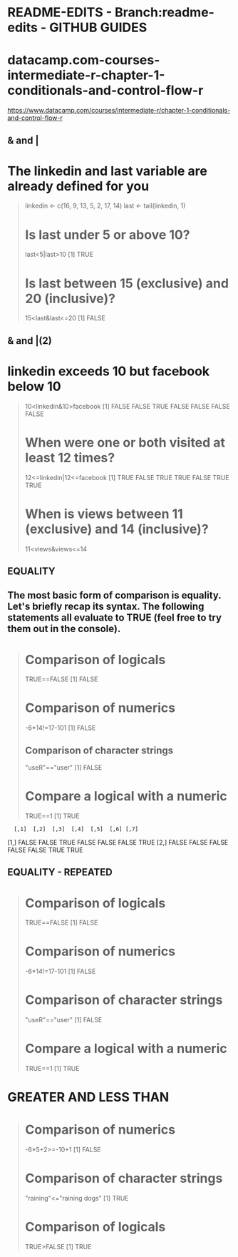 # README-EDITS - Branch:readme-edits - GITHUB GUIDES

# datacamp.com-courses-intermediate-r-chapter-1-conditionals-and-control-flow-r
https://www.datacamp.com/courses/intermediate-r/chapter-1-conditionals-and-control-flow-r

## & and | ##
# The linkedin and last variable are already defined for you
> linkedin <- c(16, 9, 13, 5, 2, 17, 14)
> last <- tail(linkedin, 1)
> 
> # Is last under 5 or above 10?
> last<5|last>10
[1] TRUE
> 
> # Is last between 15 (exclusive) and 20 (inclusive)?
> 15<last&last<=20
[1] FALSE

## & and |(2) ##
# linkedin exceeds 10 but facebook below 10
> 10<linkedin&10>facebook
[1] FALSE FALSE  TRUE FALSE FALSE FALSE FALSE
> 
> # When were one or both visited at least 12 times?
> 12<=linkedin|12<=facebook
[1]  TRUE FALSE  TRUE  TRUE FALSE  TRUE  TRUE
> 
> # When is views between 11 (exclusive) and 14 (inclusive)?
> 11<views&views<=14

## EQUALITY ##
## The most basic form of comparison is equality. Let's briefly recap its syntax. The following statements all evaluate to TRUE (feel free to try them out in the console).
> # Comparison of logicals
> TRUE==FALSE
[1] FALSE
> 
> # Comparison of numerics
> -6*14!=17-101
[1] FALSE
> 
> ## Comparison of character strings
> "useR"=="user"
[1] FALSE
> 
> # Compare a logical with a numeric
> TRUE==1
[1] TRUE
 
      [,1]  [,2]  [,3]  [,4]  [,5]  [,6] [,7]
[1,] FALSE FALSE  TRUE FALSE FALSE FALSE TRUE
[2,] FALSE FALSE FALSE FALSE FALSE  TRUE TRUE
## EQUALITY - REPEATED ##
> # Comparison of logicals
> TRUE==FALSE
[1] FALSE
> 
> # Comparison of numerics
>  -6*14!=17-101
[1] FALSE
> 
> # Comparison of character strings
> "useR"=="user"
[1] FALSE
> 
> # Compare a logical with a numeric
> TRUE==1
[1] TRUE
# GREATER AND LESS THAN ##
> # Comparison of numerics
> -6*5+2>=-10+1
[1] FALSE
> 
> # Comparison of character strings
> "raining"<="raining dogs"
[1] TRUE
> 
> # Comparison of logicals
> TRUE>FALSE
[1] TRUE
>  
